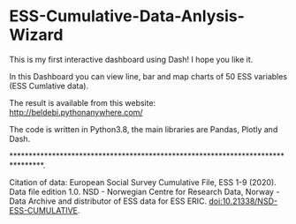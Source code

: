 # ESS-Cumulative-Data-Anlysis-Wizard
This is my first interactive dashboard using Dash! I hope you like it. 

In this Dashboard you can view line, bar and map charts of 50 ESS variables (ESS Cumlative data). 

The result is available from this website: http://beldebi.pythonanywhere.com/

The code is written in Python3.8, the main libraries are Pandas, Plotly and Dash.

********************************************************************************.

Citation of data: European Social Survey Cumulative File, ESS 1-9 (2020). Data file edition 1.0. NSD - Norwegian Centre for Research Data, Norway - Data Archive and distributor of ESS data for ESS ERIC. [doi:10.21338/NSD-ESS-CUMULATIVE](https://www.europeansocialsurvey.org/downloadwizard/).
